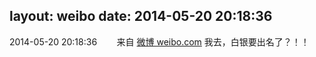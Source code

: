 layout: weibo
date: 2014-05-20 20:18:36
---
<meta name="referrer" content="no-referrer" />

2014-05-20 20:18:36  &nbsp;&nbsp;&nbsp;&nbsp;&nbsp;&nbsp; 来自 <a href="http://weibo.com/" rel="nofollow">微博 weibo.com</a>
我去，白银要出名了？！！ ​​​
